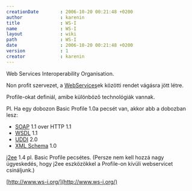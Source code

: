 ```yaml
---
creationDate        : 2006-10-20 00:21:48 +0200 
author              : karenin 
title               : WS-I 
name                : WS-I 
layout              : wiki 
path                : WS-I 
date                : 2006-10-20 00:21:48 +0200 
version             : 1 
creator             : karenin 
---
```

Web Services Interoperability Organisation.

Non profit szervezet, a [WebServices](WebServices.html)ek közötti rendet vágásra jött létre.

Profile-okat definiál, amibe különböző technológiák vannak.

Pl. Ha egy dobozon Basic Profile 1.0a pecsét van, akkor abb a dobozban lesz:

*   [SOAP](SOAP.html) 1.1 over HTTP 1.1
*   [WSDL](WSDL.html) 1.1
*   [UDDI](UDDI.html) 2.0
*   [XML Schema](XML%20Schema.html) 1.0

[j2ee](j2ee.html) 1.4 pl. Basic Profile pecsétes. (Persze nem kell hozzá nagy ügyeskedés, hogy j2ee eszközökkel a Profile-on kívüli webservicet csináljunk.)

[http://www.ws-i.org/](http://www.ws-i.org/)
